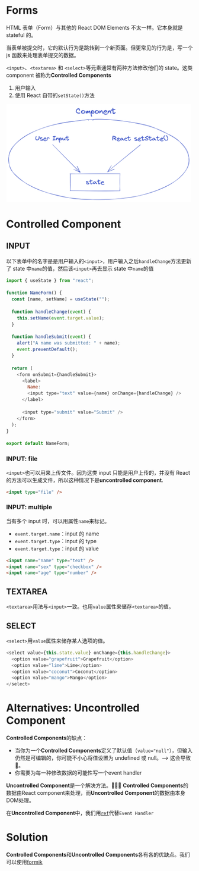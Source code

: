 # Forms

HTML 表单（Form）与其他的 React DOM Elements 不太一样。它本身就是 stateful 的。

当表单被提交时，它的默认行为是跳转到一个新页面。但更常见的行为是，写一个 js 函数来处理表单提交的数据。

`<input>`、`<textarea>` 和 `<select>`等元素通常有两种方法修改他们的 state。这类 component 被称为**Controlled Components**

1. 用户输入
2. 使用 React 自带的`setState()`方法

<img src="../assets/state.png" width="500">

# Controlled Component

## INPUT

以下表单中的名字是是用户输入的`<input>`，用户输入之后`handleChange`方法更新了 state 中`name`的值，然后该`<input>`再去显示 state 中`name`的值

```js
import { useState } from "react";

function NameForm() {
  const [name, setName] = useState("");

  function handleChange(event) {
    this.setName(event.target.value);
  }

  function handleSubmit(event) {
    alert("A name was submitted: " + name);
    event.preventDefault();
  }

  return (
    <form onSubmit={handleSubmit}>
      <label>
        Name:
        <input type="text" value={name} onChange={handleChange} />
      </label>

      <input type="submit" value="Submit" />
    </form>
  );
}

export default NameForm;
```

### INPUT: file

`<input>`也可以用来上传文件。因为这类 input 只能是用户上传的，并没有 React 的方法可以生成文件，所以这种情况下是**uncontrolled component**.

```html
<input type="file" />
```

### INPUT: multiple

当有多个 input 时，可以用属性`name`来标记。

- `event.target.name`：input 的 name
- `event.target.type`：input 的 type
- `event.target.type`：input 的 value

```html
<input name="name" type="text" />
<input name="sex" type="checkbox" />
<input name="age" type="number" />
```

## TEXTAREA

`<textarea>`用法与`<input>`一致。也用`value`属性来储存`<textarea>`的值。

## SELECT

`<select>`用`value`属性来储存某人选项的值。

```js
<select value={this.state.value} onChange={this.handleChange}>
  <option value="grapefruit">Grapefruit</option>
  <option value="lime">Lime</option>
  <option value="coconut">Coconut</option>
  <option value="mango">Mango</option>
</select>
```



# Alternatives: Uncontrolled Component
**Controlled Components**的缺点：
- 当你为一个**Controlled Components**定义了默认值（`value="null"`），但输入仍然是可编辑的，你可能不小心将值设置为 undefined 或 null。--> 这会导致🐞。
- 你需要为每一种修改数据的可能性写一个event handler

**Uncontrolled Component**是一个解决方法。🥸🥸🥸
**Controlled Components**的数据由React component来处理，而**Uncontrolled Component**的数据由本身DOM处理。

在**Uncontrolled Component**中，我们用[`ref`](../3.advanced_guides/15.Refs%20and%20the%20DOM.md)代替`Event Handler`

# Solution
**Controlled Components**和**Uncontrolled Components**各有各的优缺点。我们可以使用[formik](https://formik.org/)